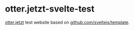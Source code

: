 # otter.jetzt-svelte-test

[otter.jetzt](https://otter.jetzt) test website based on [github.com/sveltejs/template](https://github.com/sveltejs/template).
